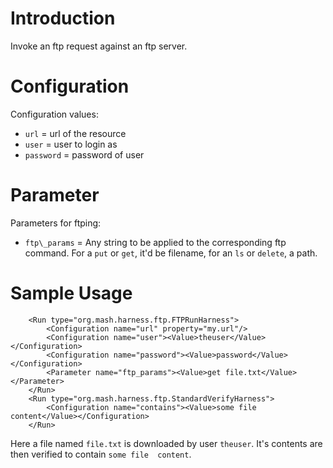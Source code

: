 # Introduction #

Invoke an ftp request against an ftp server.

# Configuration #
Configuration values:
  * `url` = url of the resource
  * `user` = user to login as
  * `password` = password of user

# Parameter #
Parameters for ftping:
  * `ftp\_params` = Any string to be applied to the corresponding ftp command.  For a `put` or `get`, it'd be filename, 
  for an `ls` or `delete`, a path.

# Sample Usage #
```
    <Run type="org.mash.harness.ftp.FTPRunHarness">
        <Configuration name="url" property="my.url"/>
        <Configuration name="user"><Value>theuser</Value></Configuration>
        <Configuration name="password"><Value>password</Value></Configuration>
        <Parameter name="ftp_params"><Value>get file.txt</Value></Parameter>
    </Run>
    <Run type="org.mash.harness.ftp.StandardVerifyHarness">
        <Configuration name="contains"><Value>some file content</Value></Configuration>
    </Run>
```

Here a file named `file.txt` is downloaded by user `theuser`.  It's contents are then verified to contain `some file 
content`.